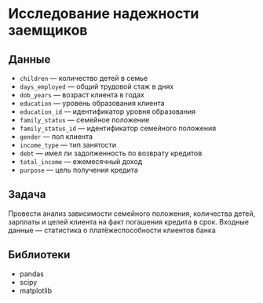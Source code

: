 # Исследование надежности заемщиков

## Данные 
- `children` — количество детей в семье
- `days_employed` — общий трудовой стаж в днях
- `dob_years` — возраст клиента в годах
- `education` — уровень образования клиента
- `education_id` — идентификатор уровня образования
- `family_status` — семейное положение
- `family_status_id` — идентификатор семейного положения
- `gender` — пол клиента
- `income_type` — тип занятости
- `debt` — имел ли задолженность по возврату кредитов
- `total_income` — ежемесячный доход
- `purpose` — цель получения кредита

## Задача
Провести анализ зависимости семейного положения, количества детей, зарплаты и целей клиента на факт погашения кредита в срок. Входные данные — статистика о платёжеспособности клиентов банка

## Библиотеки
- pandas
- scipy
- matplotlib
